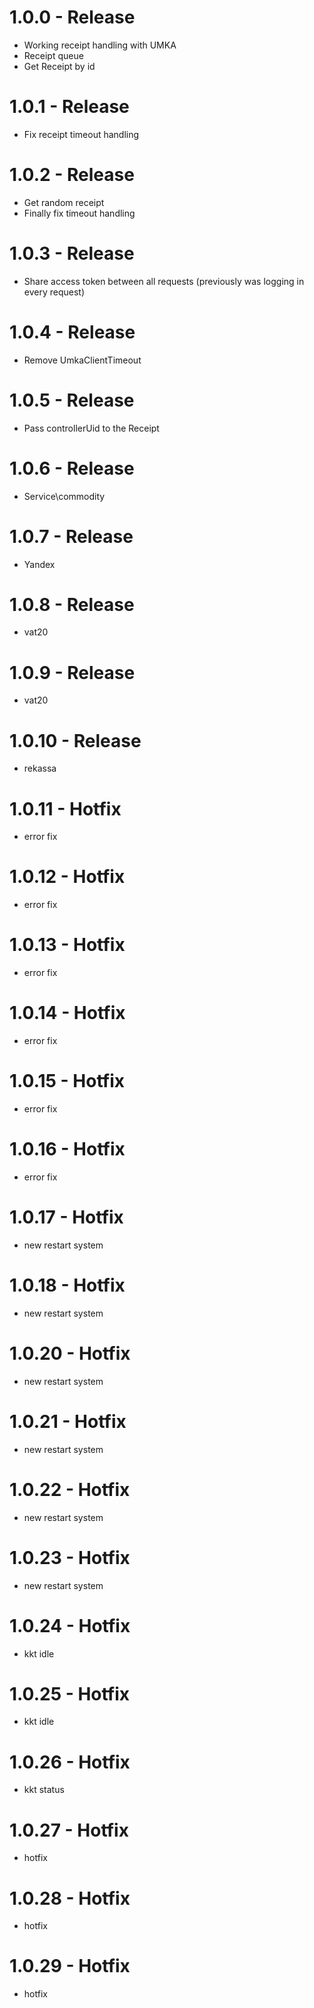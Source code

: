 # 1.0.0 - Release

* Working receipt handling with UMKA
* Receipt queue
* Get Receipt by id

# 1.0.1 - Release

* Fix receipt timeout handling

# 1.0.2 - Release

* Get random receipt
* Finally fix timeout handling

# 1.0.3 - Release

* Share access token between all requests (previously was logging in every request)

# 1.0.4 - Release

* Remove UmkaClientTimeout

# 1.0.5 - Release

* Pass controllerUid to the Receipt

# 1.0.6 - Release

* Service\commodity

# 1.0.7 - Release

* Yandex

# 1.0.8 - Release

* vat20

# 1.0.9 - Release

* vat20

# 1.0.10 - Release

* rekassa

# 1.0.11 - Hotfix

* error fix

# 1.0.12 - Hotfix

* error fix

# 1.0.13 - Hotfix

* error fix

# 1.0.14 - Hotfix

* error fix

# 1.0.15 - Hotfix

* error fix

# 1.0.16 - Hotfix

* error fix

# 1.0.17 - Hotfix

* new restart system

# 1.0.18 - Hotfix

* new restart system

# 1.0.20 - Hotfix

* new restart system

# 1.0.21 - Hotfix

* new restart system

# 1.0.22 - Hotfix

* new restart system

# 1.0.23 - Hotfix

* new restart system

# 1.0.24 - Hotfix

* kkt idle

# 1.0.25 - Hotfix

* kkt idle

# 1.0.26 - Hotfix

* kkt status

# 1.0.27 - Hotfix

* hotfix

# 1.0.28 - Hotfix

* hotfix

# 1.0.29 - Hotfix

* hotfix